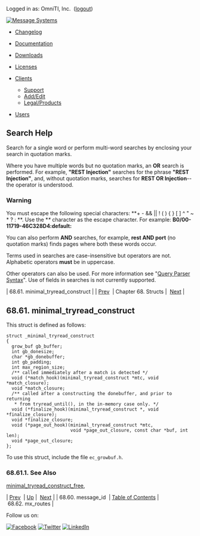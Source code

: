 Logged in as: OmniTI, Inc.  ([logout](https://support.messagesystems.com/logout.php))

[![Message Systems](https://support.messagesystems.com/images/ms-white205.png)](https://support.messagesystems.com/start.php) 

*   [Changelog](https://support.messagesystems.com/start.php?show=changelog)
*   [Documentation](https://support.messagesystems.com/docs/)
*   [Downloads](https://support.messagesystems.com/start.php)

*   [Licenses](https://support.messagesystems.com/license_summary.php)
*   <a href="">Clients</a>
    *   [Support](https://support.messagesystems.com/cs.php)
    *   [Add/Edit](https://support.messagesystems.com/edit_client.php)
    *   [Legal/Products](https://support.messagesystems.com/edit_products.php)
*   [Users](https://support.messagesystems.com/edit_customer.php)

## Search Help

Search for a single word or perform multi-word searches by enclosing your search in quotation marks.

Where you have multiple words but no quotation marks, an **OR** search is performed. For example, **"REST Injection"** searches for the phrase **"REST Injection"**, and, without quotation marks, searches for **REST OR Injection**--the operator is understood.

### Warning

You must escape the following special characters: **+ - && || ! ( ) { } [ ] ^ " ~ * ? : \**. Use the **\** character as the escape character. For example: **B0/00-11719-46C328D4\:default\:**

You can also perform **AND** searches, for example, **rest AND port** (no quotation marks) finds pages where both these words occur.

Terms used in searches are case-insensitive but operators are not. Alphabetic operators **must** be in uppercase.

Other operators can also be used. For more information see "[Query Parser Syntax](https://lucene.apache.org/core/old_versioned_docs/versions/3_0_0/queryparsersyntax.html)". Use of fields in searches is not currently supported.

| 68.61. minimal_tryread_construct |
| [Prev](structs.message_id.php)  | Chapter 68. Structs |  [Next](structs.mx_routes.php) |

## 68.61. minimal_tryread_construct

This struct is defined as follows:

```
struct _minimal_tryread_construct
{
  grow_buf gb_buffer;
  int gb_donesize;
  char *gb_donebuffer;
  int gb_padding;
  int max_region_size;
  /** called immediately after a match is detected */
  void (*match_hook)(minimal_tryread_construct *mtc, void *match_closure);
  void *match_closure;
  /** called after a constructing the donebuffer, and prior to returning
   * from tryread_until(), in the in-memory case only. */
  void (*finalize_hook)(minimal_tryread_construct *, void *finalize_closure);
  void *finalize_closure;
  void (*page_out_hook)(minimal_tryread_construct *mtc, 
                        void *page_out_closure, const char *buf, int len);
  void *page_out_closure;
};
```

To use this struct, include the file `ec_growbuf.h`.

### 68.61.1. See Also

[minimal_tryread_construct_free](apis.minimal_tryread_construct_free.php "minimal_tryread_construct_free"),

| [Prev](structs.message_id.php)  | [Up](structs.php) |  [Next](structs.mx_routes.php) |
| 68.60. message_id  | [Table of Contents](index.php) |  68.62. mx_routes |

Follow us on:

[![Facebook](https://support.messagesystems.com/images/icon-facebook.png)](http://www.facebook.com/messagesystems) [![Twitter](https://support.messagesystems.com/images/icon-twitter.png)](http://twitter.com/#!/MessageSystems) [![LinkedIn](https://support.messagesystems.com/images/icon-linkedin.png)](http://www.linkedin.com/company/message-systems)
